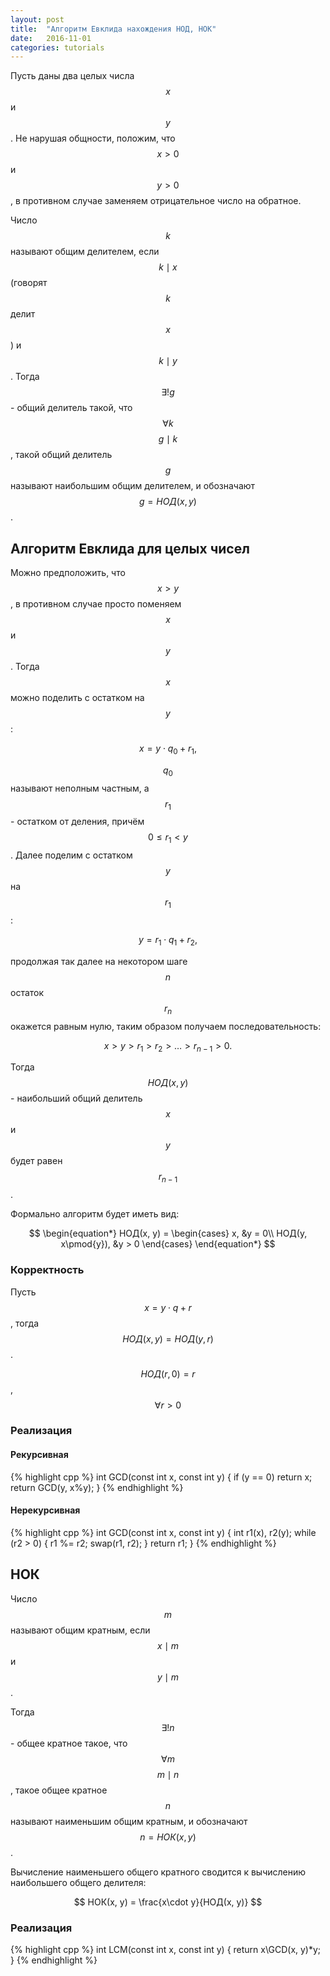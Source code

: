 ```yaml
---
layout: post
title:  "Алгоритм Евклида нахождения НОД, НОК"
date:   2016-11-01
categories: tutorials
---
```


Пусть даны два целых числа $$x$$ и $$y$$.
Не нарушая общности, положим, что $$x > 0$$ и $$y > 0$$, в противном случае заменяем отрицательное число на обратное.

Число $$k$$ называют общим делителем, если $$k \mid x$$ (говорят $$k$$ делит $$x$$) и $$k \mid y$$.
Тогда $$\exists ! g$$ - общий делитель такой, что $$\forall k$$ $$g \mid k$$, такой общий делитель $$g$$ называют наибольшим общим делителем, и обозначают $$g = НОД(x, y)$$.

## Алгоритм Евклида для целых чисел

Можно предположить, что $$x > y$$, в противном случае просто поменяем $$x$$ и $$y$$.
Тогда $$x$$ можно поделить с остатком на $$y$$:

$$
x = y\cdot q_0 + r_1,
$$

$$q_0$$ называют неполным частным, а $$r_1$$ - остатком от деления, причём $$0 \leq r_1 < y$$.
Далее поделим с остатком $$y$$ на $$r_1$$:

$$
y = r_1\cdot q_1 + r_2,
$$

продолжая так далее на некотором шаге $$n$$ остаток $$r_n$$ окажется равным нулю, таким образом получаем последовательность:

$$
x > y > r_1 > r_2 > \dots > r_{n-1} > 0.
$$

Тогда $$НОД(x, y)$$ - наибольший общий делитель $$x$$ и $$y$$ будет равен $$r_{n-1}$$.

Формально алгоритм будет иметь вид:

$$
\begin{equation*}
НОД(x, y) = 
 \begin{cases}
   x, &y = 0\\
   НОД(y, x\pmod{y}), &y > 0
 \end{cases}
\end{equation*}
$$

### Корректность

Пусть $$x = y\cdot q + r$$, тогда $$НОД(x, y) = НОД(y, r)$$.

$$НОД(r, 0) = r$$, $$\forall r > 0$$

### Реализация

#### Рекурсивная
{% highlight cpp %}
int GCD(const int x, const int y) {
    if (y == 0)
        return x;
    return GCD(y, x%y);
}
{% endhighlight %}

#### Нерекурсивная
{% highlight cpp %}
int GCD(const int x, const int y) {
    int r1(x), r2(y);
    while (r2 > 0) {
        r1 %= r2;
        swap(r1, r2);
    }
    return r1;
}
{% endhighlight %}

## НОК

Число $$m$$ называют общим кратным, если $$x\mid m$$ и $$y\mid m$$.

Тогда $$\exists ! n$$ - общее кратное такое, что $$\forall m$$ $$m \mid n$$, такое общее кратное $$n$$ называют наименьшим общим кратным, и обозначают $$n = НОК(x, y)$$.

Вычисление наименьшего общего кратного сводится к вычислению наибольшего общего делителя:

$$
НОК(x, y) = \frac{x\cdot y}{НОД(x, y)}
$$

### Реализация

{% highlight cpp %}
int LCM(const int x, const int y) {
    return x\GCD(x, y)*y;
}
{% endhighlight %}

